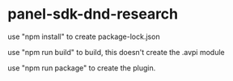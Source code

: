 # panel-sdk-dnd-research

use "npm install" to create package-lock.json

use "npm run build" to build, this doesn't create the .avpi module

use "npm run package" to create the plugin.
